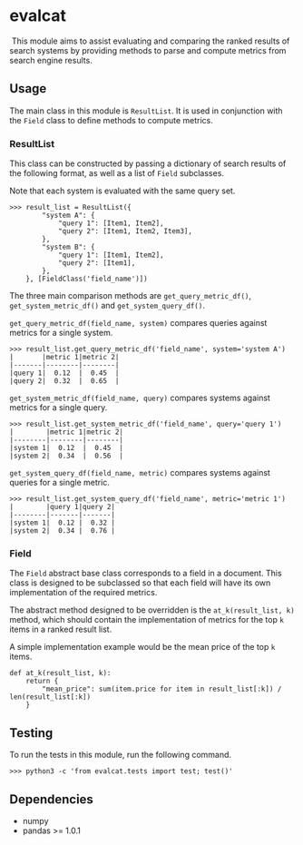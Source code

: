 # evalcat
​
This module aims to assist evaluating and comparing the ranked results of search systems
by providing methods to parse and compute metrics from search engine results.
​
## Usage

The main class in this module is `ResultList`. 
It is used in conjunction with the `Field` class to define methods to compute metrics.
​
### ResultList
This class can be constructed by passing a dictionary of search results of the following format, as well as a list of `Field` subclasses.

Note that each system is evaluated with the same query set.
```
>>> result_list = ResultList({
        "system A": {
            "query 1": [Item1, Item2],
            "query 2": [Item1, Item2, Item3],
        },
        "system B": {
            "query 1": [Item1, Item2],
            "query 2": [Item1],
        },
    }, [FieldClass('field_name')])
```

The three main comparison methods are `get_query_metric_df()`, `get_system_metric_df()` and `get_system_query_df()`.

`get_query_metric_df(field_name, system)` compares queries against metrics for a single system.
```
>>> result_list.get_query_metric_df('field_name', system='system A')
|       |metric 1|metric 2|
|-------|--------|--------|
|query 1|  0.12  |  0.45  |
|query 2|  0.32  |  0.65  |
```
`get_system_metric_df(field_name, query)` compares systems against metrics for a single query.
```
>>> result_list.get_system_metric_df('field_name', query='query 1')
|        |metric 1|metric 2|
|--------|--------|--------|
|system 1|  0.12  |  0.45  |
|system 2|  0.34  |  0.56  |
```
`get_system_query_df(field_name, metric)` compares systems against queries for a single metric.
```
>>> result_list.get_system_query_df('field_name', metric='metric 1')
|        |query 1|query 2|
|--------|-------|-------|
|system 1|  0.12 |  0.32 |
|system 2|  0.34 |  0.76 |
```

### Field

The `Field` abstract base class corresponds to a field in a document.
This class is designed to be subclassed so that each field will have its own implementation of the required metrics.

The abstract method designed to be overridden is the `at_k(result_list, k)` method, 
which should contain the implementation of metrics for the top `k` items in a ranked result list.

A simple implementation example would be the mean price of the top `k` items.
```
def at_k(result_list, k):
    return {
        "mean_price": sum(item.price for item in result_list[:k]) / len(result_list[:k])
    }
```

## Testing

To run the tests in this module, run the following command.
```
>>> python3 -c 'from evalcat.tests import test; test()'
```

## Dependencies

- numpy
- pandas >= 1.0.1